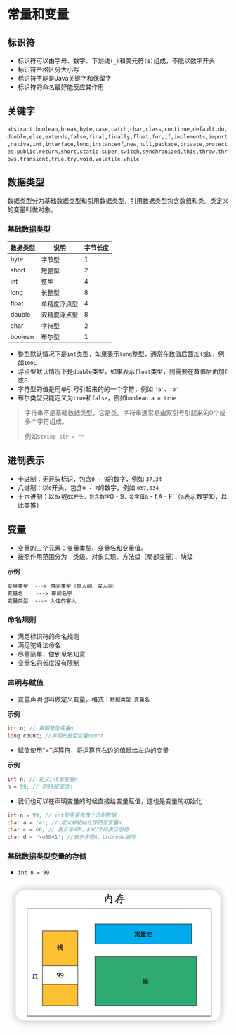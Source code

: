 # 常量和变量

## 标识符

+ 标识符可以由字母、数字、下划线`(_)`和美元符`($)`组成，不能以数字开头
+ 标识符严格区分大小写
+ 标识符不能是Java关键字和保留字
+ 标识符的命名最好能反应其作用

## 关键字

`abstract,boolean,break,byte,case,catch,char,class,continue,default,do,double,else,extends,false,final,finally,float,for,if,implements,import,native,int,interface,long,instanceof,new,null,package,private,protected,public,return,short,static,super,switch,synchronized,this,throw,throws,transient,true,try,void,volatile,while`

## 数据类型

数据类型分为基础数据类型和引用数据类型，引用数据类型包含数组和类。类定义的变量叫做对象。

### 基础数据类型

| 数据类型 | 说明         | 字节长度 |
| -------- | ------------ | -------- |
| byte     | 字节型       | 1        |
| short    | 短整型       | 2        |
| int      | 整型         | 4        |
| long     | 长整型       | 8        |
| float    | 单精度浮点型 | 4        |
| double   | 双精度浮点型 | 8        |
| char     | 字符型       | 2        |
| boolean  | 布尔型       | 1        |

+ 整型默认情况下是`int`类型，如果表示`long`整型，通常在数值后面加`l`或`L`，例如`100L`
+ 浮点型默认情况下是`double`类型，如果表示`float`类型，则需要在数值后面加`f`或`F`
+ 字符型的值是用单引号引起来的的一个字符，例如 `'a'、'b'`
+ 布尔类型只能定义为`true`和`false`，例如`boolean a = true`

> 字符串不是基础数据类型，它是类。字符串通常是由双引号引起来的0个或多个字符组成。
>
> 例如`String str = ""`

## 进制表示

+ 十进制：无开头标识，包含`0 - 9`的数字，例如 `37,34`
+ 八进制：以`0`开头，包含`0 - 7`的数字，例如 `037,034`
+ 十六进制：以`0x`或`0X开头，包含数字`0 - 9`，及字母`a - f,A - F`（a表示数字10，以此类推）

## 变量

+ 变量的三个元素：变量类型、变量名和变量值。
+ 按照作用范围分为：类级、对象实现、方法级（局部变量）、块级

**示例**

```
变量类型  ---> 房间类型（单人间、双人间）
变量名    ---> 房间名字
变量类型  ---> 入住的客人
```

### 命名规则

+ 满足标识符的命名规则
+ 满足驼峰法命名
+ 尽量简单，做到见名知意
+ 变量名的长度没有限制

### 声明与赋值

+ 变量声明也叫做定义变量，格式：`数据类型 变量名`

**示例**

```java
int n; // 声明整型变量n
long count; //声明长整型变量count
```

+ 赋值使用“=”运算符，将运算符右边的值赋给左边的变量

**示例**

```java
int n; // 定义int型变量n
n = 99; // 将99赋值给n
```

+ 我们也可以在声明变量的时候直接给变量赋值，这也是变量的初始化

```java
int n = 99; // int型变量存放十进制数据
char a = 'a'; // 定义并初始化字符型变量a
char c = 66; // 表示字母B，ASCII码表示字符
char d = '\u0041'; //表示字母A，Unicode编码
```

### 基础数据类型变量的存储

+ `int n = 99`

![image-20220827072925756](./img/20220827072925756.png)



